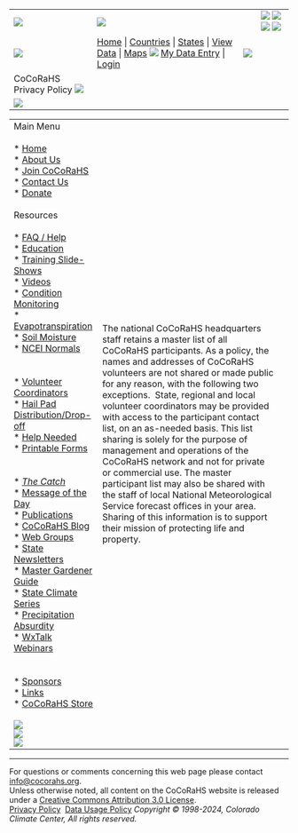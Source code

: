  

|     |     |     |     |
| --- | --- | --- | --- |
| [![](/images/header_logo.gif)](https://www.cocorahs.org/) | ![](/images/header_titlebar.gif) |     | [![](/images/icons/socialmedia/blogger_16.png)](https://cocorahs.blogspot.com/ "Go to CoCoRaHS Blog") [![](/images/icons/socialmedia/facebook_16.png)](https://www.facebook.com/CoCoRaHS "Go to CoCoRaHS Facebook page") [![](/images/icons/socialmedia/twitter_16.png)](https://twitter.com/cocorahs/ "Go to CoCoRaHS Twitter page") [![](/images/icons/socialmedia/youtube_16.png)](https://www.youtube.com/cocorahs/ "Go to CoCoRaHS YouTube Channel") | ![](/images/header_endcap.gif) |
| ![](/images/header_titlebar_left.gif) | [Home](https://www.cocorahs.org/) \| [Countries](https://www.cocorahs.org/Content.aspx?page=countries) \| [States](https://www.cocorahs.org/States.aspx) \| [View Data](https://www.cocorahs.org/ViewData/) \| [Maps](https://www.cocorahs.org/Maps/) ![](/images/spacer.gif) [My Data Entry](https://www.cocorahs.org/Admin/MyDataEntry/) \| [Login](https://www.cocorahs.org/Login.aspx) | ![](/images/spacer.gif) |
| CoCoRaHS Privacy Policy ![](/images/spacer.gif) |     |     |
| ![](/images/spacer.gif) |

|     |     |     |
| --- | --- | --- |
| Main Menu<br><br>* [Home](https://www.cocorahs.org/)<br>* [About Us](https://www.cocorahs.org/Content.aspx?page=aboutus)<br>* [Join CoCoRaHS](https://www.cocorahs.org/Content.aspx?page=application)<br>* [Contact Us](https://www.cocorahs.org/Content.aspx?page=contactus)<br>* [Donate](https://www.cocorahs.org/Content.aspx?page=donate)<br><br>Resources<br><br>* [FAQ / Help](https://www.cocorahs.org/Content.aspx?page=Help)<br>* [Education](https://www.cocorahs.org/Content.aspx?page=education)<br>* [Training Slide-Shows](https://www.cocorahs.org/Content.aspx?page=training_slideshows)<br>* [Videos](http://www.youtube.com/cocorahs/)<br>* [Condition Monitoring](https://www.cocorahs.org/Content.aspx?page=condition)<br>* [Evapotranspiration](https://www.cocorahs.org/Content.aspx?page=et)<br>* [Soil Moisture](https://www.cocorahs.org/Content.aspx?page=soilmoisture)<br>* [NCEI Normals](https://www.cocorahs.org/Content.aspx?page=climate-normals)<br>  <br>  <br>* [Volunteer Coordinators](https://www.cocorahs.org/Content.aspx?page=coord)<br>* [Hail Pad  <br>    Distribution/Drop-off](https://www.cocorahs.org/Content.aspx?page=HailPadDropOff)<br>* [Help Needed](https://www.cocorahs.org/Content.aspx?page=HelpNeeded)<br>* [Printable Forms](https://www.cocorahs.org/Content.aspx?page=PrintableForms)<br>  <br>  <br>* [_The Catch_](https://www.cocorahs.org/Content.aspx?page=catch)<br>* [Message of the Day](https://www.cocorahs.org/Content.aspx?page=mod&mod=1)<br>* [Publications](https://www.cocorahs.org/Content.aspx?page=publications)<br>* [CoCoRaHS Blog](http://cocorahs.blogspot.com/)<br>* [Web Groups](https://www.cocorahs.org/Content.aspx?page=groups)<br>* [State Newsletters](https://www.cocorahs.org/Content.aspx?page=StateNewsletters)<br>* [Master Gardener Guide](https://www.cocorahs.org/Content.aspx?page=MasterGardener)<br>* [State Climate Series](https://www.cocorahs.org/Content.aspx?page=50StatesClimates)<br>* [Precipitation Absurdity](https://www.cocorahs.org/marchmadness.aspx)<br>* [WxTalk Webinars](https://www.cocorahs.org/Content.aspx?page=wxtalk)<br>  <br>  <br>* [Sponsors](https://www.cocorahs.org/Content.aspx?page=sponsors)<br>* [Links](https://www.cocorahs.org/Content.aspx?page=links)<br>* [CoCoRaHS Store](https://www.cocorahs.org/Content.aspx?page=store)<br><br>[![](/images/amb_logo_140x89.png)](https://www.nws.noaa.gov/com/weatherreadynation/#.VOt1A3a3yB8)  <br>[![](/images/NOAAProductsLink.gif)](https://www.cocorahs.org/Content.aspx?page=noaa)  <br>[![](/images/WhoUses140.png)](https://www.cocorahs.org/Content.aspx?page=CoCoRaHS_Uses) | The national CoCoRaHS headquarters staff retains a master list of all CoCoRaHS participants. As a policy, the names and addresses of CoCoRaHS volunteers are not shared or made public for any reason, with the following two exceptions.  State, regional and local volunteer coordinators may be provided with access to the participant contact list, on an as-needed basis. This list sharing is solely for the purpose of management and operations of the CoCoRaHS network and not for private or commercial use. The master participant list may also be shared with the staff of local National Meteorological Service forecast offices in your area. Sharing of this information is to support their mission of protecting life and property. |     |

* * *

For questions or comments concerning this web page please contact [info@cocorahs.org](mailto:info@cocorahs.org).  
Unless otherwise noted, all content on the CoCoRaHS website is released under a [Creative Commons Attribution 3.0 License](http://creativecommons.org/licenses/by/3.0/).  
[Privacy Policy](https://www.cocorahs.org/Content.aspx?page=privacypolicy)  [Data Usage Policy](https://www.cocorahs.org/Content.aspx?page=datausagepolicy) _Copyright © 1998-2024, Colorado Climate Center, All rights reserved._